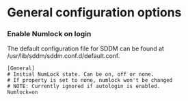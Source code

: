 # General configuration options

### Enable Numlock on login
The default configuration file for SDDM can be found at /usr/lib/sddm/sddm.conf.d/default.conf.
```
[General]
# Initial NumLock state. Can be on, off or none.
# If property is set to none, numlock won't be changed
# NOTE: Currently ignored if autologin is enabled.
Numlock=on
```
